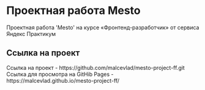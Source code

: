 # Проектная работа Mesto

Проектная работа 'Mesto' на курсе «Фронтенд-разработчик» от сервиса Яндекс Практикум

<h2>Ссылка на проект</h2>
Ссылка на проект - https://github.com/malcevlad/mesto-project-ff.git <br>
Ссылка для просмотра на GitHib Pages - https://malcevlad.github.io/mesto-project-ff/
